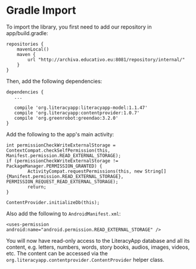 # Gradle Import

To import the library, you first need to add our repository in app/build.gradle:

```
repositories {
    mavenLocal()
    maven {
        url "http://archiva.educativo.eu:8081/repository/internal/"
    }
}
```

Then, add the following dependencies:

```
dependencies {
   ...

   compile 'org.literacyapp:literacyapp-model:1.1.47'
   compile 'org.literacyapp:contentprovider:1.0.7'
   compile 'org.greenrobot:greendao:3.2.0'
}
```

Add the following to the app's main activity:

```
int permissionCheckWriteExternalStorage = ContextCompat.checkSelfPermission(this, Manifest.permission.READ_EXTERNAL_STORAGE);
if (permissionCheckWriteExternalStorage != PackageManager.PERMISSION_GRANTED) {
        ActivityCompat.requestPermissions(this, new String[]{Manifest.permission.READ_EXTERNAL_STORAGE}, PERMISSION_REQUEST_READ_EXTERNAL_STORAGE);
        return;
}
        
ContentProvider.initializeDb(this);
```

Also add the following to `AndroidManifest.xml`:

```
<uses-permission android:name="android.permission.READ_EXTERNAL_STORAGE" />
```

You will now have read-only access to the LiteracyApp database and all its content, e.g. letters, numbers, words, story books, audios, images, videos, etc. The content can be accessed via the `org.literacyapp.contentprovider.ContentProvider` helper class.

